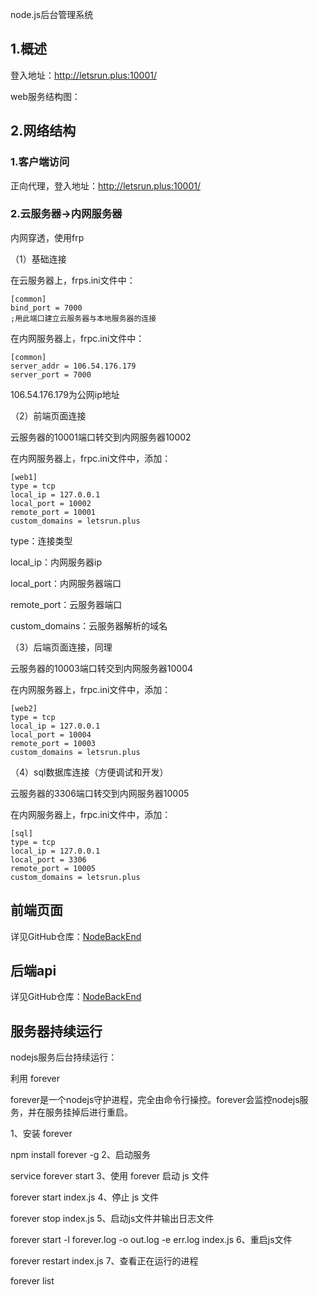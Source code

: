 node.js后台管理系统

## 1.概述

登入地址：http://letsrun.plus:10001/

web服务结构图：

[结构图]: E:\SYNC(Ent)\W\Library附件\网络结构.vsdx



## 2.网络结构

### 1.客户端访问

正向代理，登入地址：http://letsrun.plus:10001/

### 2.云服务器→内网服务器

内网穿透，使用frp

（1）基础连接

在云服务器上，frps.ini文件中：

```
[common]
bind_port = 7000 
;用此端口建立云服务器与本地服务器的连接
```

在内网服务器上，frpc.ini文件中：

```
[common]
server_addr = 106.54.176.179
server_port = 7000
```

106.54.176.179为公网ip地址

（2）前端页面连接

云服务器的10001端口转交到内网服务器10002

在内网服务器上，frpc.ini文件中，添加：

```
[web1]
type = tcp
local_ip = 127.0.0.1
local_port = 10002
remote_port = 10001
custom_domains = letsrun.plus
```

type：连接类型

local_ip：内网服务器ip

local_port：内网服务器端口

remote_port：云服务器端口

custom_domains：云服务器解析的域名

（3）后端页面连接，同理

云服务器的10003端口转交到内网服务器10004

在内网服务器上，frpc.ini文件中，添加：

```
[web2]
type = tcp
local_ip = 127.0.0.1
local_port = 10004
remote_port = 10003
custom_domains = letsrun.plus
```

（4）sql数据库连接（方便调试和开发）

云服务器的3306端口转交到内网服务器10005

在内网服务器上，frpc.ini文件中，添加：

```
[sql]
type = tcp
local_ip = 127.0.0.1
local_port = 3306
remote_port = 10005
custom_domains = letsrun.plus
```

## 前端页面

详见GitHub仓库：[NodeBackEnd](https://github.com/ZhuoranTian/NodeBackEnd)



## 后端api

详见GitHub仓库：[NodeBackEnd](https://github.com/ZhuoranTian/NodeBackEnd)

[Node.js.md]: E:\SYNC(Ent)\W\Library附件\Node.js.md	"Node.js.md"



## 服务器持续运行

nodejs服务后台持续运行：

利用 forever

forever是一个nodejs守护进程，完全由命令行操控。forever会监控nodejs服务，并在服务挂掉后进行重启。

1、安装 forever

npm install forever -g
2、启动服务

service forever start
3、使用 forever 启动 js 文件

forever start index.js
4、停止 js 文件

forever stop index.js
5、启动js文件并输出日志文件

forever start -l forever.log -o out.log -e err.log index.js
6、重启js文件

forever restart index.js
7、查看正在运行的进程

forever list

